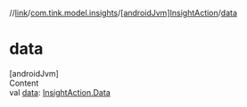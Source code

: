 //[link](../../index.md)/[com.tink.model.insights](../index.md)/[[androidJvm]InsightAction](index.md)/[data](data.md)



# data  
[androidJvm]  
Content  
val [data](data.md): [InsightAction.Data](-data/index.md)  



